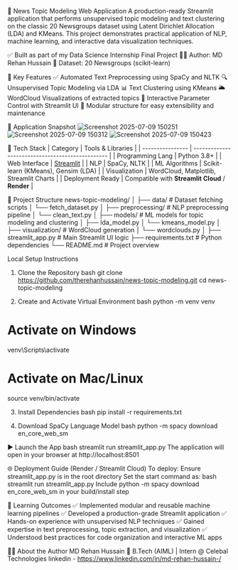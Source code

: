 🧠 News Topic Modeling Web Application
A production-ready Streamlit application that performs unsupervised topic modeling and text clustering on the classic 20 Newsgroups dataset using Latent Dirichlet Allocation (LDA) and KMeans. This project demonstrates practical application of NLP, machine learning, and interactive data visualization techniques.

✅ Built as part of my Data Science Internship Final Project
👨‍💻 Author: MD Rehan Hussain
📌 Dataset: 20 Newsgroups (scikit-learn)

🚀 Key Features
✅ Automated Text Preprocessing using SpaCy and NLTK
🔍 Unsupervised Topic Modeling via LDA
📊 Text Clustering using KMeans
🌥️ WordCloud Visualizations of extracted topics
🧪 Interactive Parameter Control with Streamlit UI
📁 Modular structure for easy extensibility and maintenance

📸 Application Snapshot
![Screenshot 2025-07-09 150251](https://github.com/user-attachments/assets/60db5269-7a43-4545-9285-3a5ef4b0e08f)
![Screenshot 2025-07-09 150312](https://github.com/user-attachments/assets/2f6b3f86-1853-4b95-8891-1acedcaae153)
![Screenshot 2025-07-09 150423](https://github.com/user-attachments/assets/97b4757a-b6a7-470b-8ef8-1acfabd6b388)

🧱 Tech Stack
| Category         | Tools & Libraries                                |
| ---------------- | ------------------------------------------------ |
| Programming Lang | Python 3.8+                                      |
| Web Interface    | [Streamlit](https://streamlit.io/)               |
| NLP              | SpaCy, NLTK                                      |
| ML Algorithms    | Scikit-learn (KMeans), Gensim (LDA)              |
| Visualization    | WordCloud, Matplotlib, Streamlit Charts          |
| Deployment Ready | Compatible with **Streamlit Cloud** / **Render** |


📂 Project Structure
news-topic-modeling/
│
├── data/               # Dataset fetching scripts
│   └── fetch_dataset.py
│
├── preprocessing/      # NLP preprocessing pipeline
│   └── clean_text.py
│
├── models/             # ML models for topic modeling and clustering
│   ├── lda_model.py
│   └── kmeans_model.py
│
├── visualization/      # WordCloud generation
│   └── wordclouds.py
│
├── streamlit_app.py    # Main Streamlit UI logic
├── requirements.txt    # Python dependencies
└── README.md           # Project overview

 Local Setup Instructions
1. Clone the Repository
bash
git clone https://github.com/therehanhussain/news-topic-modeling.git
cd news-topic-modeling

2. Create and Activate Virtual Environment
bash
python -m venv venv
# Activate on Windows
venv\Scripts\activate
# Activate on Mac/Linux
source venv/bin/activate

3. Install Dependencies
bash
pip install -r requirements.txt

4. Download SpaCy Language Model
bash
python -m spacy download en_core_web_sm

▶️ Launch the App
bash
streamlit run streamlit_app.py
The application will open in your browser at http://localhost:8501

🌐 Deployment Guide (Render / Streamlit Cloud)
To deploy:
Ensure streamlit_app.py is in the root directory
Set the start command as:
bash
streamlit run streamlit_app.py
Include python -m spacy download en_core_web_sm in your build/install step

📌 Learning Outcomes
✅ Implemented modular and reusable machine learning pipelines
✅ Developed a production-grade Streamlit application
✅ Hands-on experience with unsupervised NLP techniques
✅ Gained expertise in text preprocessing, topic extraction, and visualization
✅ Understood best practices for code organization and interactive ML apps

🙋‍♂️ About the Author
MD Rehan Hussain
📍 B.Tech (AIML) | Intern @ Celebal Technologies
linkedin - https://www.linkedin.com/in/md-rehan-hussain-/









